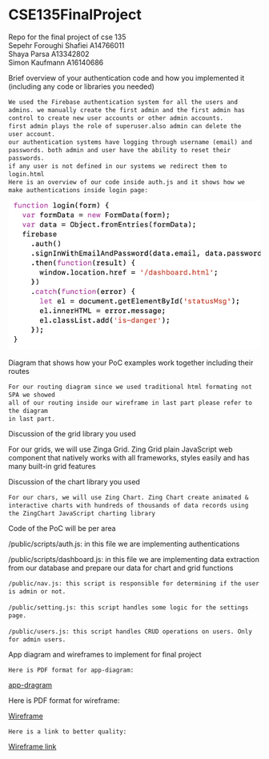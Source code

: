 # CSE135FinalProject

Repo for the final project of cse 135<br/>
Sepehr Foroughi Shafiei A14766011<br/>
Shaya Parsa A13342802 <br/>
Simon Kaufmann A16140686 <br/>

Brief overview of your authentication code and how you implemented it (including any code or libraries you needed)

    We used the Firebase authentication system for all the users and
    admins. we manually create the first admin and the first admin has
    control to create new user accounts or other admin accounts.
    first admin plays the role of superuser.also admin can delete the
    user account.
    our authentication systems have logging through username (email) and
    passwords. both admin and user have the ability to reset their
    passwords.
    if any user is not defined in our systems we redirect them to
    login.html
    Here is an overview of our code inside auth.js and it shows how we
    make authentications inside login page:

![auth_snippet_code](/public/media/auth_snippet_code.png)
  
Diagram that shows how your PoC examples work together including their routes

    For our routing diagram since we used traditional html formating not SPA we showed
    all of our routing inside our wireframe in last part please refer to the diagram
    in last part.

Discussion of the grid library you used
  
 For our grids, we will use Zinga Grid. Zing Grid plain JavaScript
web component that natively works with all frameworks, styles easily
and has many built-in grid features
  
Discussion of the chart library you used

    For our chars, we will use Zing Chart. Zing Chart create animated &
    interactive charts with hundreds of thousands of data records using
    the ZingChart JavaScript charting library

Code of the PoC will be per area
  
 /public/scripts/auth.js: in this file we are implementing authentications
  
 /public/scripts/dashboard.js: in this file we are implementing data extraction
from our database and prepare our data for chart and grid functions

    /public/nav.js: this script is responsible for determining if the user is admin or not.

    /public/setting.js: this script handles some logic for the settings page.

    /public/users.js: this script handles CRUD operations on users. Only for admin users.


App diagram and wireframes to implement for final project

    Here is PDF format for app-diagram:

[app-dragram](/public/media/app-diagram.pdf)
  
 Here is PDF format for wireframe:
  
[Wireframe](/public/media/wireframe.pdf)

    Here is a link to better quality:

[Wireframe link](https://miro.com/welcomeonboard/r5cdFwjFBnVmmrWhmBXtH4ugCyHbD6nFNAlS5mwm1SmmzldW02ljha5rdDPDaFu0)
